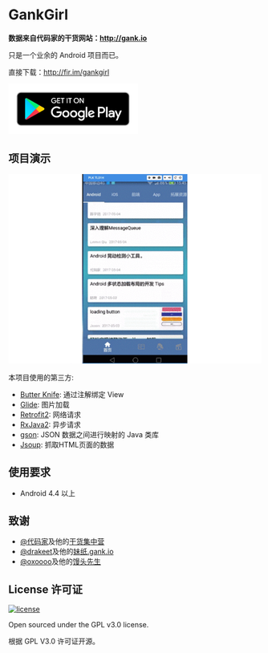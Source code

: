 # GankGirl 

**数据来自代码家的干货网站：http://gank.io**

只是一个业余的 Android 项目而已。

直接下载：http://fir.im/gankgirl

[ ![Download](/screenshots/google-play-badge.png) ](https://play.google.com/store/apps/details?id=com.dalingge.gankio)

## 项目演示

![](/screenshots/play.gif)

本项目使用的第三方:

- [Butter Knife](http://jakewharton.github.io/butterknife/): 通过注解绑定 View
- [Glide](https://github.com/bumptech/glide): 图片加载
- [Retrofit2](https://github.com/square/retrofit): 网络请求 
- [RxJava2](https://github.com/ReactiveX/RxJava): 异步请求
- [gson](https://github.com/google/gson): JSON 数据之间进行映射的 Java 类库
- [Jsoup](https://github.com/jhy/jsoup): 抓取HTML页面的数据

## 使用要求

- Android 4.4 以上

## 致谢

- [@代码家](http://weibo.com/u/1628291124)及他的[干货集中营](http://gank.io)
- [@drakeet](http://weibo.com/drak11t)及他的[妹纸.gank.io](https://github.com/drakeet/Meizhi)
- [@oxoooo](http://weibo.com/xingrz)及他的[馒头先生](https://github.com/oxoooo/mr-mantou-android)

## License 许可证

[![license](https://img.shields.io/github/license/viosey/hexo-theme-material.svg?style=flat-square)](https://github.com/dalingge/GankGirl/blob/master/LICENSE)

Open sourced under the GPL v3.0 license.

根据 GPL V3.0 许可证开源。
